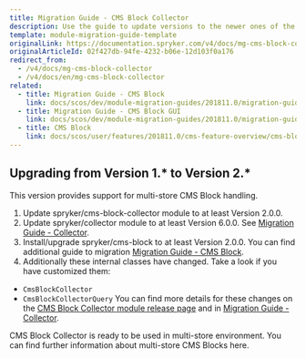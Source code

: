 ```yaml
---
title: Migration Guide - CMS Block Collector
description: Use the guide to update versions to the newer ones of the CMS Block Collector module.
template: module-migration-guide-template
originalLink: https://documentation.spryker.com/v4/docs/mg-cms-block-collector
originalArticleId: 02f427db-94fe-4232-b06e-12d103f0a176
redirect_from:
  - /v4/docs/mg-cms-block-collector
  - /v4/docs/en/mg-cms-block-collector
related:
  - title: Migration Guide - CMS Block
    link: docs/scos/dev/module-migration-guides/201811.0/migration-guide-cmsblock.html
  - title: Migration Guide - CMS Block GUI
    link: docs/scos/dev/module-migration-guides/201811.0/migration-guide-cmsblockgui.html
  - title: CMS Block
    link: docs/scos/user/features/201811.0/cms-feature-overview/cms-blocks-overview.html
---
```


## Upgrading from Version 1.* to Version 2.*

This version provides support for multi-store CMS Block handling.

1. Update spryker/cms-block-collector module to at least Version 2.0.0.
2. Update spryker/collector module to at least Version 6.0.0. See [Migration Guide - Collector](/docs/scos/dev/module-migration-guides/{{page.version}}/migration-guide-collector.html).
3. Install/upgrade spryker/cms-block to at least Version 2.0.0. You can find additional guide to migration [Migration Guide - CMS Block](/docs/scos/dev/module-migration-guides/{{page.version}}/migration-guide-cmsblock.html).
4. Additionally these internal classes have changed. Take a look if you have customized them:
* `CmsBlockCollector`
* `CmsBlockCollectorQuery`
You can find more details for these changes on the [CMS Block Collector module release page](https://github.com/spryker/cms-block-collector/releases) and in [Migration Guide - Collector](/docs/scos/dev/module-migration-guides/{{page.version}}/migration-guide-collector.html).

CMS Block Collector is ready to be used in multi-store environment.
You can find further information about multi-store CMS Blocks here.

<!-- Last review date: Jan 16, 2018-- by Karoly Gerner -->
